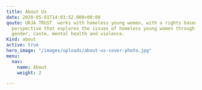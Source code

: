 ```yaml
---
title: About Us
date: 2020-05-01T14:03:52.000+00:00
qoute: URJA TRUST  works with homeless young women, with a rights based intersectional
  perspective that explores the issues of homeless young women through the lens of
  gender, caste, mental health and violence.
Kind: about
active: true
hero_image: "/images/uploads/about-us-cover-photo.jpg"
menu:
  nav:
    name: About
    weight: 2

---
```

